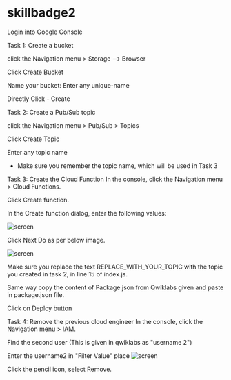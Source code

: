 # skillbadge2

Login into Google Console

Task 1: Create a bucket

  click the Navigation menu > Storage --> Browser

  Click Create Bucket

  Name your bucket: Enter any unique-name

  Directly Click - Create

Task 2: Create a Pub/Sub topic

  click the Navigation menu > Pub/Sub > Topics

  Click Create Topic

  Enter any topic name 

  * Make sure you remember the topic name, which will be used in Task 3


Task 3: Create the Cloud Function
  In the console, click the Navigation menu > Cloud Functions.

  Click Create function.

  In the Create function dialog, enter the following values:
  
  ![screen](https://github.com/ashwinraiyani/skillbadge2/blob/main/bucket.png)
  
  Click Next
  Do as per below image.
  
  ![screen](https://github.com/ashwinraiyani/skillbadge2/blob/main/bucket1.png)

  Make sure you replace the text REPLACE_WITH_YOUR_TOPIC with the topic you created in task 2, in line 15 of index.js.
  
  Same way copy the content of Package.json from Qwiklabs given and paste in package.json file.
  
  Click on Deploy button
  
  
Task 4: Remove the previous cloud engineer
In the console, click the Navigation menu > IAM.

Find the second user (This is given in qwiklabs as "username 2")

Enter the username2 in "Filter Value" place 
![screen](https://github.com/ashwinraiyani/skillbadge2/blob/main/bucket3.PNG)

Click the pencil icon, select Remove.



